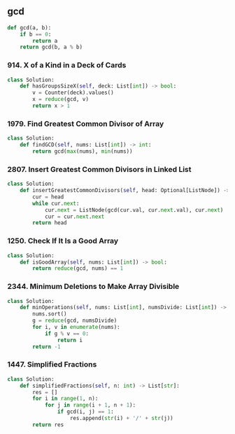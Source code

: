 ## gcd

```python
def gcd(a, b):
    if b == 0:
        return a
    return gcd(b, a % b)
```

### 914. X of a Kind in a Deck of Cards

```python
class Solution:
    def hasGroupsSizeX(self, deck: List[int]) -> bool:
        v = Counter(deck).values()
        x = reduce(gcd, v)
        return x > 1
```

### 1979. Find Greatest Common Divisor of Array

```python
class Solution:
    def findGCD(self, nums: List[int]) -> int:
        return gcd(max(nums), min(nums))
```

### 2807. Insert Greatest Common Divisors in Linked List

```python
class Solution:
    def insertGreatestCommonDivisors(self, head: Optional[ListNode]) -> Optional[ListNode]:
        cur = head
        while cur.next:
            cur.next = ListNode(gcd(cur.val, cur.next.val), cur.next)
            cur = cur.next.next
        return head
```

### 1250. Check If It Is a Good Array

```python
class Solution:
    def isGoodArray(self, nums: List[int]) -> bool:
        return reduce(gcd, nums) == 1
```

### 2344. Minimum Deletions to Make Array Divisible

```python
class Solution:
    def minOperations(self, nums: List[int], numsDivide: List[int]) -> int:
        nums.sort()
        g = reduce(gcd, numsDivide)
        for i, v in enumerate(nums):
            if g % v == 0:
                return i
        return -1
```

### 1447. Simplified Fractions

```python
class Solution:
    def simplifiedFractions(self, n: int) -> List[str]:
        res = []
        for i in range(1, n):
            for j in range(i + 1, n + 1):
                if gcd(i, j) == 1:
                    res.append(str(i) + '/' + str(j))
        return res
```